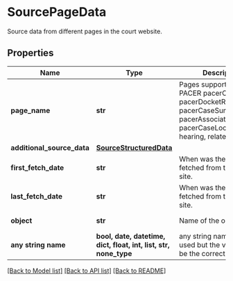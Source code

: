 # SourcePageData

Source data from different pages in the court website.

## Properties
Name | Type | Description | Notes
------------ | ------------- | ------------- | -------------
**page_name** | **str** | Pages supported for PACER pacerCaseQuery, pacerDocketReport, pacerCaseSummary, pacerAssociatedCases, pacerCaseLocatorResults, hearing, relatedCases. | 
**additional_source_data** | [**SourceStructuredData**](SourceStructuredData.md) |  | 
**first_fetch_date** | **str** | When was the page first fetched from the court site. | 
**last_fetch_date** | **str** | When was the page last fetched from the court site. | 
**object** | **str** | Name of the object | defaults to "SourcePageData"
**any string name** | **bool, date, datetime, dict, float, int, list, str, none_type** | any string name can be used but the value must be the correct type | [optional]

[[Back to Model list]](../README.md#documentation-for-models) [[Back to API list]](../README.md#documentation-for-api-endpoints) [[Back to README]](../README.md)


